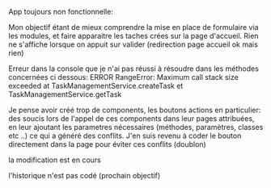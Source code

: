 App toujours non fonctionnelle:

Mon objectif étant de mieux comprendre la mise en place de formulaire via les modules, et faire apparaitre les taches crées sur la page d'accueil. Rien ne s'affiche lorsque on appuit sur valider (redirection page accueil ok mais rien)

Erreur dans la console que je n'ai pas réussi à résoudre dans les méthodes concernées ci dessous:
ERROR RangeError: Maximum call stack size exceeded at TaskManagementService.createTask et TaskManagementService.getTask

Je pense avoir créé trop de components, les boutons actions en particulier: des soucis lors de l'appel de ces components dans leur pages attribuées, en leur ajoutant les parametres nécessaires (méthodes, paramètres, classes etc ..) ce qui a généré des conflits.
J'en suis revenu à coder le bouton directement dans la page pour éviter ces conflits (doublon)

la modification est en cours

l'historique n'est pas codé (prochain objectif)
